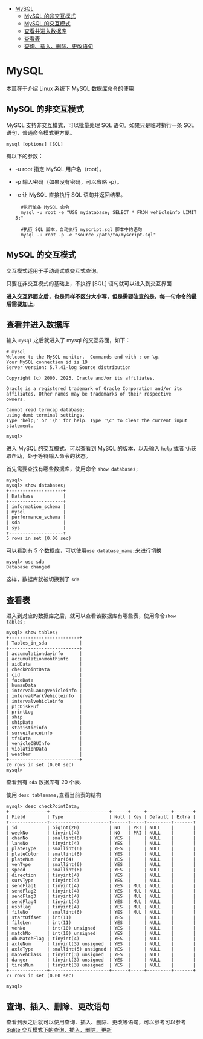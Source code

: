 - [MySQL](#mysql)
  - [MySQL 的非交互模式](#mysql-的非交互模式)
  - [MySQL 的交互模式](#mysql-的交互模式)
  - [查看并进入数据库](#查看并进入数据库)
  - [查看表](#查看表)
  - [查询、插入、删除、更改语句](#查询插入删除更改语句)
# MySQL 

本篇在于介绍 Linux 系统下 MySQL 数据库命令的使用

## MySQL 的非交互模式

MySQL 支持非交互模式，可以批量处理 SQL 语句。如果只是临时执行一条 SQL 语句，普通命令模式更方便。

    mysql [options] [SQL]

有以下的参数：

- -u root 指定 MySQL 用户名（root）。
- -p 输入密码（如果没有密码，可以省略 -p）。
- -e 让 MySQL 直接执行 SQL 语句并返回结果。

        #执行单条 MySQL 命令
        mysql -u root -e "USE mydatabase; SELECT * FROM vehicleinfo LIMIT 5;"

        #执行 SQL 脚本，自动执行 myscript.sql 脚本中的语句
        mysql -u root -p -e "source /path/to/myscript.sql"

## MySQL 的交互模式

交互模式适用于手动调试或交互式查询。

只要在非交互模式的基础上，不执行 [SQL] 语句就可以进入到交互界面

**进入交互界面之后，也是同样不区分大小写，但是需要注意的是，每一句命令的最后需要加上`;`**

## 查看并进入数据库

输入 `mysql` 之后就进入了 mysql 的交互界面，如下：

    # mysql
    Welcome to the MySQL monitor.  Commands end with ; or \g.
    Your MySQL connection id is 19
    Server version: 5.7.41-log Source distribution

    Copyright (c) 2000, 2023, Oracle and/or its affiliates.

    Oracle is a registered trademark of Oracle Corporation and/or its
    affiliates. Other names may be trademarks of their respective
    owners.

    Cannot read termcap database;
    using dumb terminal settings.
    Type 'help;' or '\h' for help. Type '\c' to clear the current input statement.

    mysql>

进入 MySQL 的交互模式，可以查看到 MySQL 的版本，以及输入 `help` 或者 `\h`获取帮助，处于等待输入命令的状态。


首先需要查找有哪些数据库，使用命令 `show databases;`

    mysql>
    mysql> show databases;
    +--------------------+
    | Database           |
    +--------------------+
    | information_schema |
    | mysql              |
    | performance_schema |
    | sda                |
    | sys                |
    +--------------------+
    5 rows in set (0.00 sec)

可以看到有 5 个数据库，可以使用`use database_name;`来进行切换
 
    mysql> use sda
    Database changed

这样，数据库就被切换到了 `sda`


## 查看表

进入到对应的数据库之后，就可以查看该数据库有哪些表，使用命令`show tables;`

    mysql> show tables;
    +--------------------------+
    | Tables_in_sda            |
    +--------------------------+
    | accumulationdayinfo      |
    | accumulationmonthinfo    |
    | aidData                  |
    | checkPointData           |
    | cid                      |
    | faceData                 |
    | humanData                |
    | intervalLancgVehicleinfo |
    | intervalParkVehicleinfo  |
    | intervalvehicleinfo      |
    | picDiskBuf               |
    | printLog                 |
    | ship                     |
    | shipData                 |
    | statisticinfo            |
    | surveilanceinfo          |
    | tfsData                  |
    | vehicleOBUInfo           |
    | violationData            |
    | weather                  |
    +--------------------------+
    20 rows in set (0.00 sec)
    mysql>

查看到有 `sda` 数据库有 20 个表.

使用 `desc tablename;`查看当前表的结构

    mysql> desc checkPointData;
    +--------------+----------------------+------+-----+---------+-------+
    | Field        | Type                 | Null | Key | Default | Extra |
    +--------------+----------------------+------+-----+---------+-------+
    | id           | bigint(20)           | NO   | PRI | NULL    |       |
    | weekNo       | tinyint(4)           | NO   | PRI | NULL    |       |
    | chanNo       | smallint(6)          | YES  |     | NULL    |       |
    | laneNo       | tinyint(4)           | YES  |     | NULL    |       |
    | plateType    | smallint(6)          | YES  |     | NULL    |       |
    | plateColor   | smallint(6)          | YES  |     | NULL    |       |
    | plateNum     | char(64)             | YES  |     | NULL    |       |
    | vehType      | smallint(6)          | YES  |     | NULL    |       |
    | speed        | smallint(6)          | YES  |     | NULL    |       |
    | direction    | tinyint(4)           | YES  |     | NULL    |       |
    | survType     | tinyint(4)           | YES  |     | NULL    |       |
    | sendFlag1    | tinyint(4)           | YES  | MUL | NULL    |       |
    | sendFlag2    | tinyint(4)           | YES  | MUL | NULL    |       |
    | sendFlag3    | tinyint(4)           | YES  | MUL | NULL    |       |
    | sendFlag4    | tinyint(4)           | YES  | MUL | NULL    |       |
    | usbflag      | tinyint(4)           | YES  | MUL | NULL    |       |
    | fileNo       | smallint(6)          | YES  | MUL | NULL    |       |
    | startOffset  | int(11)              | YES  |     | NULL    |       |
    | fileLen      | int(11)              | YES  |     | NULL    |       |
    | vehNo        | int(10) unsigned     | YES  |     | NULL    |       |
    | matchNo      | int(10) unsigned     | YES  |     | NULL    |       |
    | obuMatchFlag | tinyint(4)           | YES  |     | NULL    |       |
    | axleNum      | tinyint(3) unsigned  | YES  |     | NULL    |       |
    | axleType     | smallint(5) unsigned | YES  |     | NULL    |       |
    | mapVehClass  | tinyint(3) unsigned  | YES  |     | NULL    |       |
    | danger       | tinyint(3) unsigned  | YES  |     | NULL    |       |
    | tiresNum     | tinyint(3) unsigned  | YES  |     | NULL    |       |
    +--------------+----------------------+------+-----+---------+-------+
    27 rows in set (0.00 sec)

    mysql>


## 查询、插入、删除、更改语句

查看到表之后就可以使用查询、插入、删除、更改等语句，可以参考可以参考[Sqlite 交互模式下的查询、插入、删除、更新](Sqlite.md#交互模式下的查询、插入、删除、更新)